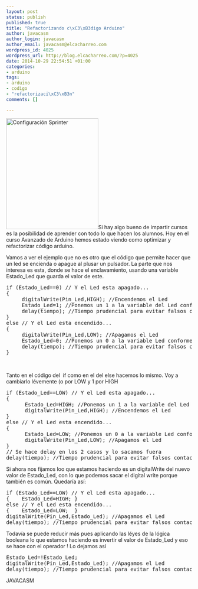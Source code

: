 ```yaml
--- 
layout: post
status: publish
published: true
title: "Refactorizando c\xC3\xB3digo Arduino"
author: javacasm
author_login: javacasm
author_email: javacasm@elcacharreo.com
wordpress_id: 4025
wordpress_url: http://blog.elcacharreo.com/?p=4025
date: 2014-10-29 22:54:51 +01:00
categories: 
- arduino
tags: 
- arduino
- codigo
- "refactorizaci\xC3\xB3n"
comments: []

---
```

<a href="/images/uploads/2013/10/Configuracion-Sprinter.png"><img class="alignleft wp-image-916 size-medium" src="/images/uploads/2013/10/Configuración-Sprinter-250x300.png" alt="Configuración Sprinter" width="250" height="300" /></a>Si hay algo bueno de impartir cursos es la posibilidad de aprender con todo lo que hacen los alumnos. Hoy en el curso Avanzado de Arduino hemos estado viendo como optimizar y refactorizar código arduino.

Vamos a ver el ejemplo que no es otro que el código que permite hacer que un led se encienda o apague al plusar un pulsador. La parte que nos interesa es esta, donde se hace el enclavamiento, usando una variable Estado_Led que guarda el valor de este.

<pre>if (Estado_Led==0) // Y el Led esta apagado...
{
     digitalWrite(Pin_Led,HIGH); //Encendemos el Led
     Estado_Led=1; //Ponemos un 1 a la variable del Led conforme está encendido
     delay(tiempo); //Tiempo prudencial para evitar falsos contactos o lectoras del pulsador
}
else // Y el Led esta encendido...
{
     digitalWrite(Pin_Led,LOW); //Apagamos el Led
     Estado_Led=0; //Ponemos un 0 a la variable Led conforme esta apagado
     delay(tiempo); //Tiempo prudencial para evitar falsos contactos o lectoras del pulsador
}</pre>

&nbsp;

Tanto en el código del  if como en el del else hacemos lo mismo. Voy a cambiarlo lévemente (o por LOW y 1 por HIGH

<pre>if (Estado_Led==LOW) // Y el Led esta apagado...
{
      Estado_Led=HIGH; //Ponemos un 1 a la variable del Led conforme está encendido
      digitalWrite(Pin_Led,HIGH); //Encendemos el Led
}
else // Y el Led esta encendido...
{
      Estado_Led=LOW; //Ponemos un 0 a la variable Led conforme esta apagado
      digitalWrite(Pin_Led,LOW); //Apagamos el Led
}
// Se hace delay en los 2 casos y lo sacamos fuera
delay(tiempo); //Tiempo prudencial para evitar falsos contactos o lectoras del pulsador
</pre>

Si ahora nos fijamos loo que estamos haciendo es un digitalWrite del nuevo valor de Estado_Led, con lo que podemos sacar el digital write porque también es común.
Quedaría así:

<pre>if (Estado_Led==LOW) // Y el Led esta apagado...
{    Estado_Led=HIGH; }
else // Y el Led esta encendido...
{    Estado_Led=LOW;  }
digitalWrite(Pin_Led,Estado_Led); //Apagamos el Led
delay(tiempo); //Tiempo prudencial para evitar falsos contactos o lectoras del pulsador
</pre>

Todavía se puede reducir más pues aplicando las léyes de la lógica booleana lo que estamos haciendo es invertir el valor de Estado_Led y eso se hace con el operador !
Lo dejamos así

<pre>Estado_Led=!Estado_Led;
digitalWrite(Pin_Led,Estado_Led); //Apagamos el Led
delay(tiempo); //Tiempo prudencial para evitar falsos contactos o lectoras del pulsador
</pre>

JAVACASM
